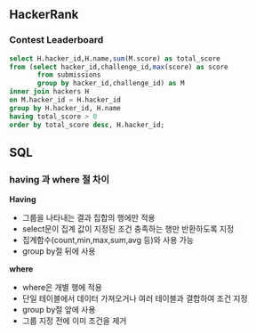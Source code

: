 ## HackerRank

### Contest Leaderboard

```sql
select H.hacker_id,H.name,sum(M.score) as total_score
from (select hacker_id,challenge_id,max(score) as score
       from submissions
       group by hacker_id,challenge_id) as M
inner join hackers H
on M.hacker_id = H.hacker_id
group by H.hacker_id, H.name
having total_score > 0
order by total_score desc, H.hacker_id;
```

## SQL 

### having 과 where 절 차이

**Having**  
* 그룹을 나타내는 결과 집합의 행에만 적용
* select문이 집계 값이 지정된 조건 충족하는 행만 반환하도록 지정
* 집계함수(count,min,max,sum,avg 등)와 사용 가능 
* group by절 뒤에 사용 


**where**  
* where은 개별 행에 적용
* 단일 테이블에서 데이터 가져오거나 여러 테이블과 결합하여 조건 지정
* group by절 앞에 사용
* 그룹 지정 전에 이미 조건을 제거
